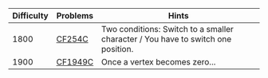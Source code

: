 | Difficulty | Problems | Hints |
| -------- | -------- | -------- |
| 1800 | [CF254C](https://codeforces.com/problemset/problem/254/C) | Two conditions: Switch to a smaller character / You have to switch one position. |
| 1900 | [CF1949C](https://codeforces.com/problemset/problem/1949/C) | Once a vertex becomes zero... |